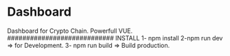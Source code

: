 # Dashboard
Dashboard for Crypto Chain.
Powerfull VUE.
############################
INSTALL
1- npm install
2-npm run dev => for Development.
3- npm run build => Build production.

